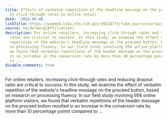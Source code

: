 ```yaml
---
title: Effects of verbatim repetition of the headline message on the proceed button
  on click-through rates in online retail
date: '2024-09-06'
linkTitle: https://pubmed.ncbi.nlm.nih.gov/39238773/?utm_source=curl&utm_medium=rss&utm_campaign=pubmed-2&utm_content=1FakS-2QOkCT8HsMOQP1bCRQ4YzyumYOmxmF0moLsQ3dFB1E9V&fc=20220326224207&ff=20240906182443&v=2.18.0.post9+e462414
source: heidelberg[Affiliation]
description: For online retailers, increasing click-through rates and reducing dropout
  rates are critical to success. In this study, we examine the effect of verbatim
  repetition of the website's headline message on the proceed button, based on research
  on processing fluency. In our field study involving 956 online platform visitors,
  we found that verbatim repetitions of the header message on the proceed button resulted
  in an increase in the conversion rate by more than 10 percentage points compared
  to ...
disable_comments: true
---
```

For online retailers, increasing click-through rates and reducing dropout rates are critical to success. In this study, we examine the effect of verbatim repetition of the website's headline message on the proceed button, based on research on processing fluency. In our field study involving 956 online platform visitors, we found that verbatim repetitions of the header message on the proceed button resulted in an increase in the conversion rate by more than 10 percentage points compared to ...